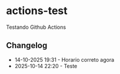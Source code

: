 # actions-test
Testando Github Actions



## Changelog
- 14-10-2025 19:31 - Horario correto agora
- 2025-10-14 22:20 - Teste

